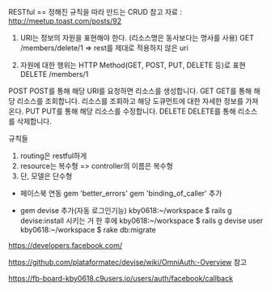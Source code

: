 RESTful
== 정해진 규칙을 따라 만드는 CRUD
참고 자료 : http://meetup.toast.com/posts/92

1) URI는 정보의 자원을 표현해야 한다. (리소스명은 동사보다는 명사를 사용)
GET /members/delete/1 => rest를 제대로 적용하지 않은 uri

2) 자원에 대한 행위는 HTTP Method(GET, POST, PUT, DELETE 등)로 표현
DELETE /members/1

POST	POST를 통해 해당 URI를 요청하면 리소스를 생성합니다.
GET	GET를 통해 해당 리소스를 조회합니다. 리소스를 조회하고 해당 도큐먼트에 대한 자세한 정보를 가져온다.
PUT	PUT를 통해 해당 리소스를 수정합니다.
DELETE	DELETE를 통해 리소스를 삭제합니다.

규칙들
1. routing은 restful하게
2. resource는 복수형
=> controller의 이름은 복수형
3. 단, 모델은 단수형



* 페이스북 연동 
 gem 'better_errors'
 gem 'binding_of_caller' 추가

- gem devise 추가(자동 로그인기능)
kby0618:~/workspace $ rails g devise:install
시키는 거 한 후에
kby0618:~/workspace $ rails g devise user
kby0618:~/workspace $ rake db:migrate

https://developers.facebook.com/


https://github.com/plataformatec/devise/wiki/OmniAuth:-Overview 참고

https://fb-board-kby0618.c9users.io/users/auth/facebook/callback



